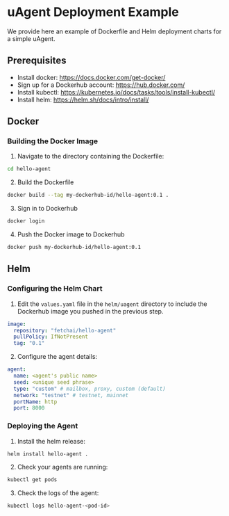 # uAgent Deployment Example

We provide here an example of Dockerfile and Helm deployment charts for a simple uAgent.

## Prerequisites
- Install docker: https://docs.docker.com/get-docker/
- Sign up for a Dockerhub account: https://hub.docker.com/
- Install kubectl: https://kubernetes.io/docs/tasks/tools/install-kubectl/
- Install helm: https://helm.sh/docs/intro/install/

## Docker

### Building the Docker Image

1. Navigate to the directory containing the Dockerfile:

```bash
cd hello-agent
```

2. Build the Dockerfile

```bash
docker build --tag my-dockerhub-id/hello-agent:0.1 .
```

3. Sign in to Dockerhub

```bash
docker login
```

4. Push the Docker image to Dockerhub

```bash
docker push my-dockerhub-id/hello-agent:0.1
```

## Helm

### Configuring the Helm Chart


1. Edit the `values.yaml` file in the `helm/uagent` directory to include the Dockerhub image you pushed in the previous step.

```yaml
image:
  repository: "fetchai/hello-agent"
  pullPolicy: IfNotPresent
  tag: "0.1"
```

2. Configure the agent details:

```yaml
agent:
  name: <agent's public name>
  seed: <unique seed phrase>
  type: "custom" # mailbox, proxy, custom (default)
  network: "testnet" # testnet, mainnet
  portName: http
  port: 8000
```

### Deploying the Agent

1. Install the helm release:

```bash
helm install hello-agent .
```

2. Check your agents are running:

```bash
kubectl get pods
```

3. Check the logs of the agent:

```bash
kubectl logs hello-agent-<pod-id>
```
